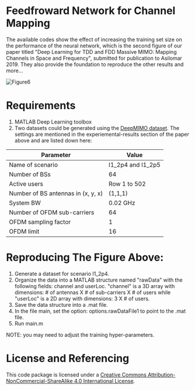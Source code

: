 # Feedfroward Network for Channel Mapping
The available codes show the effect of increasing the training set size on the performance of the neural network, which is the second figure of our paper titled "Deep Learning for TDD and FDD Massive MIMO:
Mapping Channels in Space and Frequency", submitted for publication to Asilomar 2019. They also provide the foundation to reproduce the other results and more...

![Figure6](https://github.com/malrabeiah/DL-Massive-MIMO/blob/master/ChannelMapping/FDDTDDFigure6V2.png)
# Requirements
1) MATLAB Deep Learning toolbox
2) Two datasets could be generated using the [DeepMIMO dataset](http://www.deepmimo.net). The settings are mentioned in the experiemental-results section of the paper above and are listed down here:

| Parameter | Value |
| -------- | ------ |
| Name of scenario | I1_2p4 and I1_2p5 |
| Number of BSs    |             64                |   
| Active users     |  Row 1 to 502                 |
| Number of BS antennas in (x, y, x)  | (1,1,1)    |
| System BW | 0.02 GHz                             |
| Number of OFDM sub-carriers | 64                 |
| OFDM sampling factor | 1                         |
| OFDM limit | 16                                  |

# Reproducing The Figure Above:
1) Generate a dataset for scenario I1_2p4.
2) Organize the data into a MATLAB structure named "rawData" with the following fields: channel and userLoc. "channel" is a 3D array with dimensions: # of antennas X # of sub-carriers X # of users while "userLoc" is a 2D array with dimensions: 3 X # of users.
3) Save the data structure into a .mat file.
4) In the file main, set the option: options.rawDataFile1 to point to the .mat file.
5) Run main.m

NOTE: you may need to adjust the training hyper-parameters.

# License and Referencing
This code package is licensed under a [Creative Commons Attribution-NonCommercial-ShareAlike 4.0 International License](https://creativecommons.org/licenses/by-nc-sa/4.0/).
